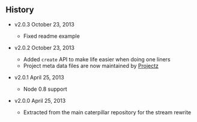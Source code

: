 ## History

- v2.0.3 October 23, 2013
	- Fixed readme example

- v2.0.2 October 23, 2013
	- Added `create` API to make life easier when doing one liners
	- Project meta data files are now maintained by [Projectz](https://github.com/bevry/projectz)

- v2.0.1 April 25, 2013
	- Node 0.8 support

- v2.0.0 April 25, 2013
	- Extracted from the main caterpillar repository for the stream rewrite

